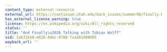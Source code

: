 ```yaml
---
content_type: external-resource
external_url: https://continuum.utah.edu/back_issues/summer98/finally.html
has_external_license_warning: true
license: https://en.wikipedia.org/wiki/All_rights_reserved
status: ''
title: "And Finally\u2026 Talking with Tobias Wolff"
uid: 1ab31b10-e626-4dec-8700-fa1e61d88605
wayback_url: ''
---
```

